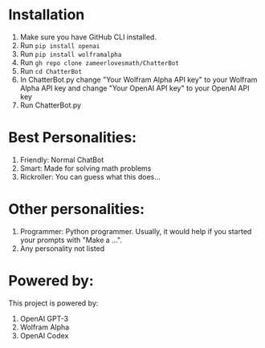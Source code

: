 # Installation
1. Make sure you have GitHub CLI installed.
2. Run `pip install openai`
3. Run `pip install wolframalpha`
4. Run `gh repo clone zameerlovesmath/ChatterBot`
5. Run `cd ChatterBot`
6. In ChatterBot.py change "Your Wolfram Alpha API key" to your Wolfram Alpha API key and change "Your OpenAI API key" to your OpenAI API key 
7. Run ChatterBot.py

# Best Personalities:
1. Friendly: Normal ChatBot
2. Smart: Made for solving math problems
3. Rickroller: You can guess what this does...

# Other personalities:
1. Programmer: Python programmer. Usually, it would help if you started your prompts with "Make a ...".
2. Any personality not listed

# Powered by:
This project is powered by:
1. OpenAI GPT-3
2. Wolfram Alpha
3. OpenAI Codex
